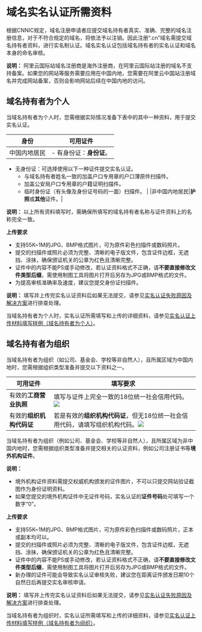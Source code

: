 # 域名实名认证所需资料

根据CNNIC规定，域名注册申请者应提交域名持有者真实、准确、完整的域名注册信息，对于不符合规定的域名，将依法予以注销。因此注册“.cn”域名需提交域名持有者资料，进行实名制认证。域名实名认证包括域名持有者的实名认证和域名本身的命名审核。

**说明：** 阿里云国际站域名注册商是海外注册商，在阿里云国际站注册的域名不支持备案。如果您的网站等服务需要应用在中国内地，您需要在阿里云中国站注册域名并完成网站备案，否则会影响网站后续在中国内地的访问。

## 域名持有者为个人

当域名持有者为个人时，您需根据实际情况准备下表中的其中一种资料，用于提交实名认证。

|身份|可用证件|
|--|----|
|中国内地居民|-   有身份证：**身份证**。
-   无身份证：可选择使用以下一种证件提交实名认证。
    -   与域名持有者姓名一致的加盖户口专用章的户口薄原件扫描件。
    -   加盖公安局户口专用章的户籍证明扫描件。
    -   临时身份证（有头像及身份证号码的一面）扫描件。 |
|非中国内地居民|**护照**或**其他**证件。|

**说明：** 以上所有资料填写时，需确保所填写的域名持有者名称与证件资料上的名称完全一致。

**上传要求**

-   支持55K~1M的JPG、BMP格式图片，可为原件彩色扫描件或数码照片。
-   提交的扫描件或照片必须为完整、清晰的电子版文件，包含证件边框，无遮挡、涂抹，确保颁证机关的公章为红色且清晰完整。
-   证件中的内容不能PS或手动修改，若认证资料格式不正确，请**不要直接修改文件类型后缀**，需使用制图工具将图片打开后另存为JPG或BMP格式的文件。
-   为提高审核准确率及速度，建议您提交身份证扫描件。

**说明：** 填写并上传完实名认证资料后如果无法提交，请参见[实名认证失败原因及解决方案](/intl.zh-CN/域名实名认证/实名认证失败原因及解决方案.md)进行排查处理。

当域名持有者为个人时，实名认证所需填写和上传的详细资料，请参见[实名认证上传材料填写样例（域名持有者为个人）](/intl.zh-CN/域名实名认证/实名认证上传材料填写样例/实名认证上传材料填写样例（域名持有者为个人）.md)。

## 域名持有者为组织

当域名持有者为组织（如公司、基金会、学校等非自然人），且所属区域为中国内地时，您需根据组织类型准备并提交以下资料之一。

|可用证件|填写要求|
|----|----|
|有效的**工商营业执照**|填写与证件上完全一致的18位统一社会信用代码。![](https://static-aliyun-doc.oss-cn-hangzhou.aliyuncs.com/assets/img/zh-CN/3143029951/p37821.png) |
|有效的**组织机构代码证**|若是有效的**组织机构代码证**，但无18位统一社会信用代码，请填写组织机构代码。![](https://static-aliyun-doc.oss-cn-hangzhou.aliyuncs.com/assets/img/zh-CN/3143029951/p37823.png) |

当域名持有者为组织（例如公司、基金会、学校等非自然人），且所属区域为非中国内地时，您需根据组织类型准备并提交相关的认证资料，例如公司注册证书等**境外机构证件**。

**说明：**

-   境外机构证件资料需提交权威机构颁发的证件图片，不可以只提交网站验证截图作为身份证明资料。
-   如果您提交的境外机构证件中无证件号码，实名认证的**证件号码**处可填写一个数字“0”。

**上传要求**

-   支持55K~1M的JPG、BMP格式图片，可为原件彩色扫描件或数码照片，正本或副本均可以。
-   提交的扫描件或照片必须为完整、清晰的电子版文件，包含证件边框，无遮挡、涂抹，确保颁证机关的公章为红色且清晰完整。
-   证件中的内容不能PS或手动修改，若认证资料格式不正确，请**不要直接修改文件类型后缀**，需使用制图工具将图片打开后另存为JPG或BMP格式的文件。
-   新办理的证件可能会导致实名认证审核失败，建议您在距离证件颁发日期10个自然日后再提交实名审核申请。

**说明：** 填写并上传完实名认证资料后如果无法提交，请参见[实名认证失败原因及解决方案](/intl.zh-CN/域名实名认证/实名认证失败原因及解决方案.md)进行排查处理。

当域名持有者为组织时，实名认证所需填写和上传的详细资料，请参见[实名认证上传材料填写样例（域名持有者为组织）](/intl.zh-CN/域名实名认证/实名认证上传材料填写样例/实名认证上传材料填写样例（域名持有者为组织）.md)。

